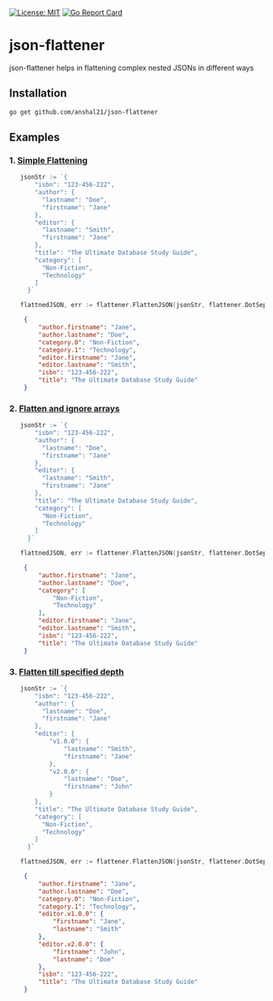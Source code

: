 
[![License: MIT](https://img.shields.io/badge/License-MIT-blue.svg)](https://github.com/anshal21/json-flattener/blob/main/LICENSE) [![Go Report Card](https://goreportcard.com/badge/github.com/anshal21/json-flattener)](https://goreportcard.com/report/github.com/anshal21/json-flattener)

# json-flattener
json-flattener helps in flattening complex nested JSONs in different ways
 
 ## Installation
 ```bash
 go get github.com/anshal21/json-flattener
 ```

 ## Examples

 ### 1. [ Simple Flattening ](https://github.com/anshal21/json-flattener/tree/main/examples/simple_flatten)  
 ```go
    jsonStr := `{
		"isbn": "123-456-222",
		"author": {
		  "lastname": "Doe",
		  "firstname": "Jane"
		},
		"editor": {
		  "lastname": "Smith",
		  "firstname": "Jane"
		},
		"title": "The Ultimate Database Study Guide",
		"category": [
		  "Non-Fiction",
		  "Technology"
		]
	  }`

	flattnedJSON, err := flattener.FlattenJSON(jsonStr, flattener.DotSeparator)
 ``` 
```json
    {
        "author.firstname": "Jane",
        "author.lastname": "Doe",
        "category.0": "Non-Fiction",
        "category.1": "Technology",
        "editor.firstname": "Jane",
        "editor.lastname": "Smith",
        "isbn": "123-456-222",
        "title": "The Ultimate Database Study Guide"
    }
```  

 ### 2. [ Flatten and ignore arrays ](https://github.com/anshal21/json-flattener/tree/main/examples/flatten_ignore_array)  
 ```go
    jsonStr := `{
		"isbn": "123-456-222",
		"author": {
		  "lastname": "Doe",
		  "firstname": "Jane"
		},
		"editor": {
		  "lastname": "Smith",
		  "firstname": "Jane"
		},
		"title": "The Ultimate Database Study Guide",
		"category": [
		  "Non-Fiction",
		  "Technology"
		]
	  }`

	flattnedJSON, err := flattener.FlattenJSON(jsonStr, flattener.DotSeparator, flattener.IgnoreArray())
 ``` 
```json
    {
        "author.firstname": "Jane",
        "author.lastname": "Doe",
        "category": [
            "Non-Fiction",
            "Technology"
        ],
        "editor.firstname": "Jane",
        "editor.lastname": "Smith",
        "isbn": "123-456-222",
        "title": "The Ultimate Database Study Guide"
    }
```  


 ### 3. [ Flatten till specified depth ](https://github.com/anshal21/json-flattener/tree/main/examples/simple_flatten)  
 ```go
    jsonStr := `{
		"isbn": "123-456-222",
		"author": {
		  "lastname": "Doe",
		  "firstname": "Jane"
		},
		"editor": {
			"v1.0.0": {
				"lastname": "Smith",
				"firstname": "Jane"
			},
			"v2.0.0": {
				"lastname": "Doe",
				"firstname": "John"
			}
		},
		"title": "The Ultimate Database Study Guide",
		"category": [
		  "Non-Fiction",
		  "Technology"
		]
	  }`

	flattnedJSON, err := flattener.FlattenJSON(jsonStr, flattener.DotSeparator, flattener.WithDepth(2))
 ``` 
```json
    {
        "author.firstname": "Jane",
        "author.lastname": "Doe",
        "category.0": "Non-Fiction",
        "category.1": "Technology",
        "editor.v1.0.0": {
            "firstname": "Jane",
            "lastname": "Smith"
        },
        "editor.v2.0.0": {
            "firstname": "John",
            "lastname": "Doe"
        },
        "isbn": "123-456-222",
        "title": "The Ultimate Database Study Guide"
    }
```  

